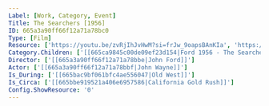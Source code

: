 ```yaml
---
Label: [Work, Category, Event]
Title: The Searchers [1956]
ID: 665a3a90ff66f12a71a78bc0
Type: [Film]
Resource: ['https://youtu.be/zvRjIhJvHwM?si=frJw_9oapsBAnKIa', 'https://www.imdb.com/title/tt0049730/']
Category.Children: ['[[665ca9845c00de09ef23d154|Ford 1956 - The Searchers - Screenplay]]']
Director: ['[[665a3a90ff66f12a71a78bbe|John Ford]]']
Actor: ['[[665a3a90ff66f12a71a78bbf|John Wayne]]']
Is_During: ['[[665bac9bf061bfc4ae556047|Old West]]']
Is_Circa: ['[[665bbe919521a406e6957586|California Gold Rush]]']
Config.ShowResource: '0'
---
```


